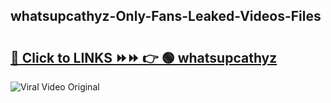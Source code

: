 
 ## whatsupcathyz-Only-Fans-Leaked-Videos-Files

# <h2><a href="https://mediaupload.pro?whatsupcathyz">🔗 Click to LINKS ⏩⏩ 👉 🟢 whatsupcathyz </a></h2>

<a href="https://mediaupload.pro?whatsupcathyz" rel="nofollow" data-target="animated-image.originalLink"><img src="https://i.ibb.co.com/xMMVF88/686577567.gif" alt="Viral Video Original" style="max-width: 100%; display: inline-block;" data-target="animated-image.originalImage"></a>